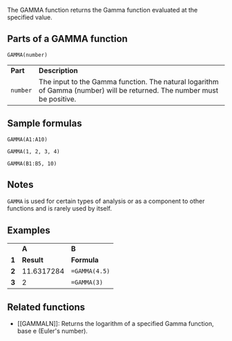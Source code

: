 The GAMMA function returns the Gamma function evaluated at the specified value.

Parts of a GAMMA function
-------------------------

`GAMMA(number)`

|  |  |
| --- | --- |
| **Part** | **Description** |
| `number` | The input to the Gamma function. The natural logarithm of Gamma (number) will be returned.  The number must be positive. |

Sample formulas
---------------

`GAMMA(A1:A10)`

`GAMMA(1, 2, 3, 4)`

`GAMMA(B1:B5, 10)`

Notes
-----

`GAMMA` is used for certain types of analysis or as a component to other functions and is rarely used by itself.

Examples
--------

|  |  |  |
| --- | --- | --- |
|  | **A** | **B** |
| **1** | **Result** | **Formula** |
| **2** | 11.6317284 | `=GAMMA(4.5)` |
| **3** | 2 | `=GAMMA(3)` |

Related functions
-----------------

* [[GAMMALN]]: Returns the logarithm of a specified Gamma function, base e (Euler's number).
